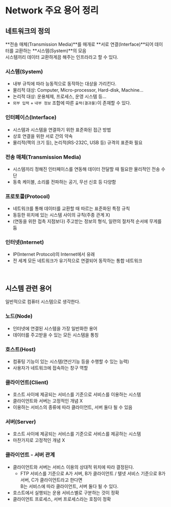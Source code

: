 # Network 주요 용어 정리

## 네트워크의 정의

**전송 매체(Transmission Media)**를 매개로 **서로 연결(Interface)**되어 데이터를 교환하는 **시스템(System)**의 모음  
시스템끼리 데이터 교환하게끔 해주는 인프라라고 할 수 있다.


### 시스템(System)
- 내부 규칙에 따라 능동적으로 동작하는 대상을 가리킨다.
- 물리적 대상: Computer, Micro-processor, Hard-disk, Machine...
- 논리적 대상: 운용체제, 프로세스, 운영 시스템 등...
- `외부 입력` + `내부 정보` 조합에 따른 `출력(결과물)`이 존재할 수 있다.

### 인터페이스(Interface)
- 시스템과 시스템을 연결하기 위한 표준화된 접근 방법
- 상호 연결을 위한 서로 간의 약속
- 물리적(잭의 크기 등), 논리적(RS-232C, USB 등) 규격의 표준화 필요

### 전송 매체(Transmission Media)
- 시스템끼리 정해진 인터페이스를 연동해 데이터 전달할 때 필요한 물리적인 전송 수단
- 동축 케이블, 소리를 전파하는 공기, 무선 신호 등 다양함

### 프로토콜(Protocol)
- 네트워크를 통해 데이터를 교환할 때 따르는 표준화된 특정 규칙
- 동등한 위치에 있는 시스템 사이의 규칙(주종 관계 X)
- (연동을 위한 접촉 지점보다) 주고받는 정보의 형식, 일련의 절차적 순서에 무게를 둠

### 인터넷(Internet)
- IP(Internet Protocol)의 Internet에서 유래
- 전 세계 모든 네트워크가 유기적으로 연결되어 동작하는 통합 네트워크

<br>

## 시스템 관련 용어

일반적으로 컴퓨터 시스템으로 생각한다.

### 노드(Node)
- 인터넷에 연결된 시스템을 가장 일반화한 용어
- 데이터를 주고받을 수 있는 모든 시스템을 통칭

### 호스트(Host)
- 컴퓨팅 기능이 있는 시스템(연산기능 등을 수행할 수 있는 능력)
- 사용자가 네트워크에 접속하는 창구 역할

### 클라이언트(Client)
- 호스트 사이에 제공되는 서비스를 기준으로 서비스를 이용하는 시스템
- 클라이언트와 서버는 고정적인 개념 X
- 이용하는 서비스의 종류에 따라 클라이언트, 서버 둘다 될 수 있음

### 서버(Server)
- 호스트 사이에 제공되는 서비스를 기준으로 서비스를 제공하는 시스템
- 마찬가지로 고정적인 개념 X

### 클라이언트 - 서버 관계
- 클라이언트와 서버는 서비스 이용의 상대적 위치에 따라 결정된다.
  - FTP 서비스를 기준으로 A가 서버, B가 클라이언트 / 텔넷 서비스 기준으로 B가 서버, C가 클라이언트라고 한다면  
    B는 서비스에 따라 클라이언트, 서버 둘다 될 수 있다.
- 호스트에서 실행되는 운용 서비스별로 구분하는 것이 정확
- 클라이언트 프로세스, 서버 프로세스라는 호칭이 정확


<br>


